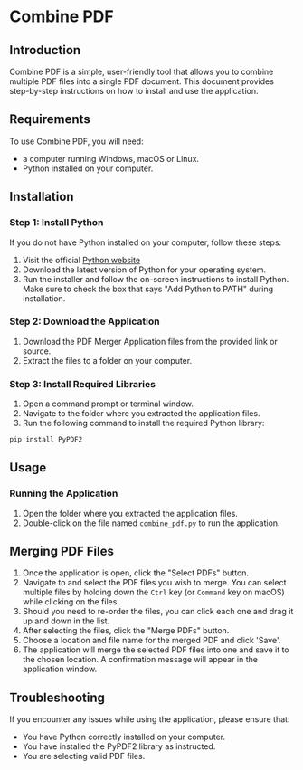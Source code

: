 # Combine PDF

## Introduction

Combine PDF is a simple, user-friendly tool that allows you to combine multiple PDF files into a single PDF document. This document provides step-by-step instructions on how to install and use the application.

## Requirements

To use Combine PDF, you will need:

- a computer running Windows, macOS or Linux.
- Python installed on your computer.

## Installation

### Step 1: Install Python

If you do not have Python installed on your computer, follow these steps:

1. Visit the official [Python website](https://www.python.org/downloads/)
2. Download the latest version of Python for your operating system.
3. Run the installer and follow the on-screen instructions to install Python. Make sure to check the box that says "Add Python to PATH" during installation.

### Step 2: Download the Application

1. Download the PDF Merger Application files from the provided link or source.
2. Extract the files to a folder on your computer.

### Step 3: Install Required Libraries

1. Open a command prompt or terminal window.
2. Navigate to the folder where you extracted the application files.
3. Run the following command to install the required Python library:

```cmd
pip install PyPDF2
```

## Usage

### Running the Application

1. Open the folder where you extracted the application files.
2. Double-click on the file named `combine_pdf.py` to run the application.

## Merging PDF Files

1. Once the application is open, click the "Select PDFs" button.
2. Navigate to and select the PDF files you wish to merge. You can select multiple files by holding down the `Ctrl` key (or `Command` key on macOS) while clicking on the files.
3. Should you need to re-order the files, you can click each one and drag it up and down in the list.
4. After selecting the files, click the "Merge PDFs" button.
5. Choose a location and file name for the merged PDF and click 'Save'.
6. The application will merge the selected PDF files into one and save it to the chosen location. A confirmation message will appear in the application window.

## Troubleshooting

If you encounter any issues while using the application, please ensure that:

- You have Python correctly installed on your computer.
- You have installed the PyPDF2 library as instructed.
- You are selecting valid PDF files.